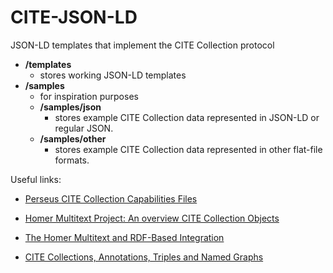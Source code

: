 CITE-JSON-LD
============

JSON-LD templates that implement the CITE Collection protocol

* **/templates**
	* stores working JSON-LD templates
* **/samples**
	* for inspiration purposes
	* **/samples/json**
		* stores example CITE Collection data represented in JSON-LD or regular JSON.
	* **/samples/other**
		* stores example CITE Collection data represented in other flat-file formats.

Useful links:

* [Perseus CITE Collection Capabilities Files](https://github.com/PerseusDL/cite_collections/tree/master/src/capabilities)

* [Homer Multitext Project: An overview CITE Collection Objects](http://www.homermultitext.org/hmt-doc/cite/)

* [The Homer Multitext and RDF-Based Integration](http://dlib.nyu.edu/awdl/isaw/isaw-papers/7/blackwell-smith/)

* [CITE Collections, Annotations, Triples and Named Graphs](http://folio.furman.edu/projects/cite/four_urls.html)